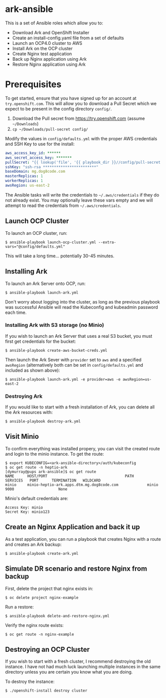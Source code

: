 # ark-ansible

This is a set of Ansible roles which allow you to:
* Download Ark and OpenShift Installer
* Create an install-config.yaml file from a set of defaults
* Launch an OCP4.0 cluster to AWS
* Install Ark on the OCP cluster
* Create Nginx test application
* Back up Nginx application using Ark
* Restore Nginx application using Ark

# Prerequisites

To get started, ensure that you have signed up for an account at
`try.openshift.com`. This will allow you to download a Pull Secret which we
expect to be present in the config directory `config/`.

1. Download the Pull secret from https://try.openshift.com (assume `~/Downloads`)
1. `cp ~/Downloads/pull-secret config/`

Modify the values in `config/defaults.yml` with the proper AWS credentials and
SSH Key to use for the install:
```yaml
aws_access_key_id: ******
aws_secret_access_key: *******
pullSecret: "{{ lookup('file', '{{ playbook_dir }}//config/pull-secret') | from_json }}" # Do not modify this line
sshKey: "ssh-rsa ************************"
baseDomain: mg.dog8code.com
masterReplicas: 1
workerReplicas: 1
awsRegion: us-east-2
```

The Ansible tasks will write the credentials to `~/.aws/credentials` if they do
not already exist. You may optionally leave these vars empty and we will
attempt to read the credentials from `~/.aws/credentials`.

## Launch OCP Cluster

To launch an OCP cluster, run:
```
$ ansible-playbook launch-ocp-cluster.yml --extra-vars="@config/defaults.yml"
```

This will take a long time... potentially 30-45 minutes.

## Installing Ark

To launch an Ark Server onto OCP, run:
```
$ ansible-playbook launch-ark.yml
```

Don't worry about logging into the cluster, as long as the previous playbook
was successful Ansible will read the Kubeconfig and kubeadmin password each
time.

### Installing Ark with S3 storage (no Minio)

If you wish to launch an Ark Server that uses a real S3 bucket, you must first
get credentials for the bucket:
```
$ ansible-playbook create-aws-bucket-creds.yml
```

Then launch the Ark Sever with `provider` set to `aws` and a specified
`awsRegion` (alternatively both can be set in `config/defaults.yml` and
included as shown above):
```
$ ansible-playbook launch-ark.yml -e provider=aws -e awsRegion=us-east-2
```

### Destroying Ark

If you would like to start with a fresh installation of Ark, you can delete all
the Ark resources with:
```
$ ansible-playbook destroy-ark.yml
```

## Visit Minio

To confirm everything was installed propery, you can visit the created route
and login to the minio instance. To get the route:
```
$ export KUBECONFIG=<ark-ansible-directory>/auth/kubeconfig
$ oc get route -n heptio-ark
[dymurray@pups ark-ansible]$ oc get route
NAME      HOST/PORT                                   PATH      SERVICES   PORT      TERMINATION   WILDCARD
minio     minio-heptio-ark.apps.dtm.mg.dog8code.com             minio      9000                    None
```

Minio's default credentials are:
```
Access Key: minio
Secret Key: minio123
```

## Create an Nginx Application and back it up

As a test application, you can run a playbook that creates Nginx with a route
and creates an Ark backup:

```
$ ansible-playbook create-ark.yml
```

## Simulate DR scenario and restore Nginx from backup

First, delete the project that nginx exists in:
```
$ oc delete project nginx-example
```

Run a restore:
```
$ ansible-playbook delete-and-restore-nginx.yml
```

Verify the nginx route exists:
```
$ oc get route -n nginx-example
```


## Destroying an OCP Cluster

If you wish to start with a fresh cluster, I recommend destroying the old
instance. I have not had much luck launching multiple instances in the same
directory unless you are certain you know what you are doing.

To destroy the instance:
```
$ ./openshift-install destroy cluster
```
